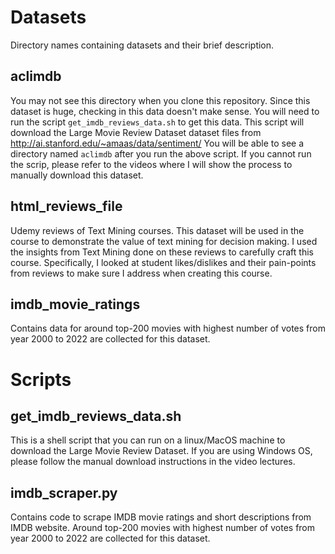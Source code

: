 # Datasets
Directory names containing datasets and their brief description.
## aclimdb
You may not see this directory when you clone this repository. Since this dataset is huge, checking in this data doesn't make sense. You will need to run the script `get_imdb_reviews_data.sh` to get this data. This script will download the
Large Movie Review Dataset dataset files from http://ai.stanford.edu/~amaas/data/sentiment/
You will be able to see a directory named `aclimdb` after you run the above script. If you cannot run the scrip, please refer to the videos where I will show the process to manually download this dataset.

## html_reviews_file
Udemy reviews of Text Mining courses. This dataset will be used in the course to demonstrate the value of text mining for decision making. I used the insights from Text Mining done on these reviews to carefully craft this course. Specifically, I looked at student likes/dislikes and their pain-points from reviews to make sure I address when creating this course.

## imdb_movie_ratings
Contains data for around top-200 movies with highest number of votes from year 2000 to 2022 are collected for this dataset.

# Scripts
## get_imdb_reviews_data.sh
This is a shell script that you can run on a linux/MacOS machine to download the Large Movie Review Dataset. If you are using Windows OS, please follow the manual download instructions in the video lectures.

## imdb_scraper.py
Contains code to scrape IMDB movie ratings and short descriptions from IMDB website. Around top-200 movies with highest number of votes from year 2000 to 2022 are collected for this dataset.